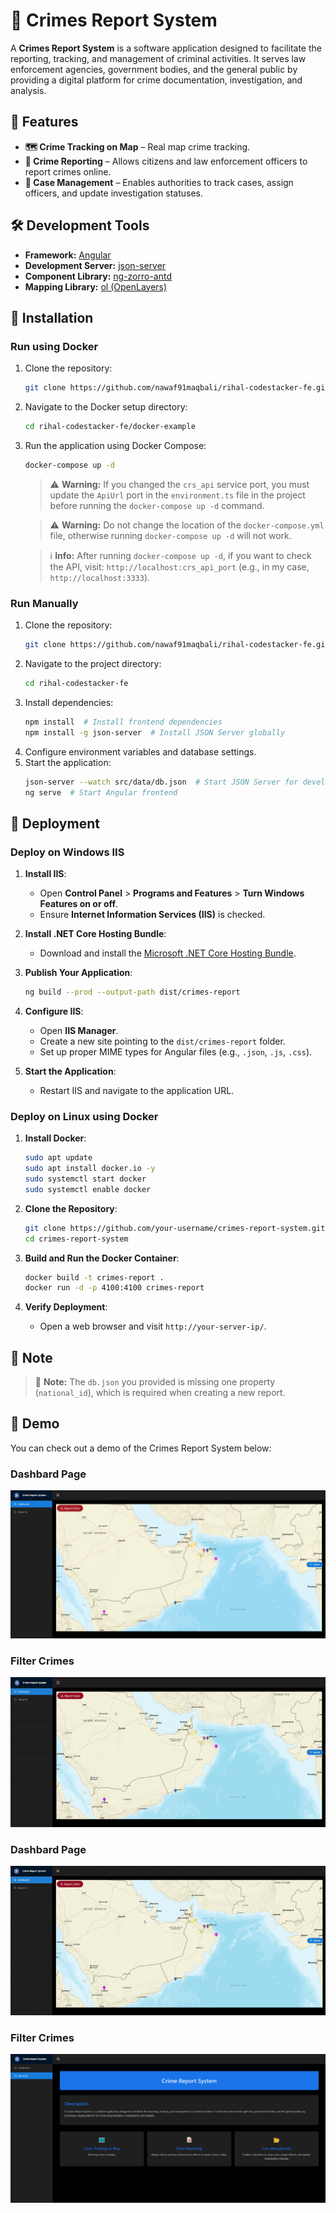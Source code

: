 # 📌 Crimes Report System

A **Crimes Report System** is a software application designed to facilitate the reporting, tracking, and management of criminal activities. It serves law enforcement agencies, government bodies, and the general public by providing a digital platform for crime documentation, investigation, and analysis.

## 🚀 Features

- **🗺️ Crime Tracking on Map** – Real map crime tracking.
- **📝 Crime Reporting** – Allows citizens and law enforcement officers to report crimes online.
- **📂 Case Management** – Enables authorities to track cases, assign officers, and update investigation statuses.

## 🛠 Development Tools

- **Framework:** [Angular](https://angular.io/)
- **Development Server:** [json-server](https://github.com/typicode/json-server)
- **Component Library:** [ng-zorro-antd](https://ng.ant.design/)
- **Mapping Library:** [ol (OpenLayers)](https://openlayers.org/)

## 📜 Installation

### Run using Docker

1. Clone the repository:
   ```sh
   git clone https://github.com/nawaf91maqbali/rihal-codestacker-fe.git
   ```
2. Navigate to the Docker setup directory:
   ```sh
   cd rihal-codestacker-fe/docker-example
   ```
3. Run the application using Docker Compose:
   ```sh
   docker-compose up -d
   ```

   > ⚠️ **Warning:** If you changed the `crs_api` service port, you must update the `ApiUrl` port in the `environment.ts` file in the project before running the `docker-compose up -d` command.
   
   > ⚠️ **Warning:** Do not change the location of the `docker-compose.yml` file, otherwise running `docker-compose up -d` will not work.
   
   > ℹ️ **Info:** After running `docker-compose up -d`, if you want to check the API, visit: `http://localhost:crs_api_port` (e.g., in my case, `http://localhost:3333`).
   
### Run Manually

1. Clone the repository:
   ```sh
   git clone https://github.com/nawaf91maqbali/rihal-codestacker-fe.git
   ```
2. Navigate to the project directory:
   ```sh
   cd rihal-codestacker-fe
   ```
3. Install dependencies:
   ```sh
   npm install  # Install frontend dependencies
   npm install -g json-server  # Install JSON Server globally
   ```
4. Configure environment variables and database settings.
5. Start the application:
   ```sh
   json-server --watch src/data/db.json  # Start JSON Server for development
   ng serve  # Start Angular frontend
   ```

## 🚀 Deployment

### Deploy on Windows IIS

1. **Install IIS**:
   - Open **Control Panel** > **Programs and Features** > **Turn Windows Features on or off**.
   - Ensure **Internet Information Services (IIS)** is checked.

2. **Install .NET Core Hosting Bundle**:
   - Download and install the [Microsoft .NET Core Hosting Bundle](https://dotnet.microsoft.com/download/dotnet).

3. **Publish Your Application**:
   ```sh
   ng build --prod --output-path dist/crimes-report
   ```

4. **Configure IIS**:
   - Open **IIS Manager**.
   - Create a new site pointing to the `dist/crimes-report` folder.
   - Set up proper MIME types for Angular files (e.g., `.json`, `.js`, `.css`).

5. **Start the Application**:
   - Restart IIS and navigate to the application URL.

### Deploy on Linux using Docker

1. **Install Docker**:
   ```sh
   sudo apt update
   sudo apt install docker.io -y
   sudo systemctl start docker
   sudo systemctl enable docker
   ```

2. **Clone the Repository**:
   ```sh
   git clone https://github.com/your-username/crimes-report-system.git
   cd crimes-report-system
   ```

3. **Build and Run the Docker Container**:
   ```sh
   docker build -t crimes-report .
   docker run -d -p 4100:4100 crimes-report
   ```

4. **Verify Deployment**:
   - Open a web browser and visit `http://your-server-ip/`.


## 📝 Note

> 🚩 **Note:** The `db.json` you provided is missing one property (`national_id`), which is required when creating a new report.

   ## 🎥 Demo

You can check out a demo of the Crimes Report System below:

### Dashbard Page
![Dashboard](demo/dashboard.png)

### Filter Crimes
![Search](demo/search.gif)

### Dashbard Page
![Create](demo/create.gif)

### Filter Crimes
![About](demo/about.png)
